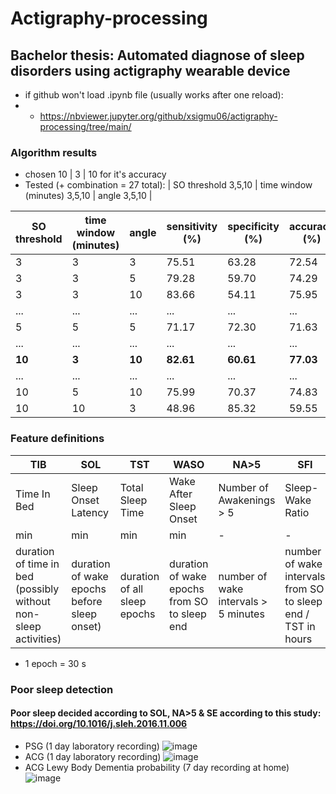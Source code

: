 # Actigraphy-processing

## Bachelor thesis: Automated diagnose of sleep disorders using actigraphy wearable device

+ if github won't load .ipynb file (usually works after one reload): 
+ + https://nbviewer.jupyter.org/github/xsigmu06/actigraphy-processing/tree/main/ 

### Algorithm results

- chosen 10 | 3 | 10 for it's accuracy
- Tested (+ combination = 27 total): | SO threshold 3,5,10 | time window (minutes) 3,5,10 | angle 3,5,10 |

|SO threshold | time window (minutes) | angle | sensitivity (%)| specificity (%)|accuracy (%)|MCC (-)| note |
| --- | --- | --- | --- | --- | --- | --- | ---|
|3 |3  |3 | 75.51| 63.28| 72.54|    0.34| - |
|3 |3  |5 | 79.28	|59.70| 	74.29|   0.35| - |
|3 |3 |10 | 83.66|  54.11| 75.95	 |   0.36| sensitivity |    
| ... | ... | ... | ... | ... | ... | ... |  ... |
|5| 5| 5| 71.17|	72.30|	71.63 |	0.36	|VanHees|
| ... | ... | ... | ... | ... | ... | ... |  ... |
|**10** |**3** |**10** | **82.61**| **60.61**| **77.03** | **0.40**| **accuracy**|
| ... | ... | ... | ... | ... | ... | ... |  ... |
|10 |5 |10 | 75.99 | 70.37 | 74.83 | 0.40 | balanced|
|10 |10 |3 | 48.96 | 85.32 | 59.55 | 0.28 | specificity|

### Feature definitions

|TIB|SOL|TST|WASO|NA>5|SFI|SWR|SE|
|---|---|---|---|---|---|---|---|
|Time In Bed|Sleep Onset Latency|Total Sleep Time|Wake After Sleep Onset|Number of Awakenings > 5|Sleep-Wake Ratio|Sleep Fragmentation Index|Sleep Efficiency|
|min|min|min|min|-|-|-|%|
| duration of time in bed (possibly without non-sleep activities)| duration of wake epochs before sleep onset)| duration of all sleep epochs| duration of wake epochs from SO to sleep end| number of wake intervals > 5 minutes|number of wake intervals from SO to sleep end / TST in hours | TST/WASO|  TST/TIB*100|
+ 1 epoch = 30 s

### Poor sleep detection

#### Poor sleep decided according to SOL, NA>5 & SE according to this study: https://doi.org/10.1016/j.sleh.2016.11.006
+ PSG (1 day laboratory recording)
![image](https://user-images.githubusercontent.com/60696576/116549648-0ab53100-a8f6-11eb-96cf-f2dfc10acf63.png)
+ ACG (1 day laboratory recording)
![image](https://user-images.githubusercontent.com/60696576/116549737-2587a580-a8f6-11eb-85c6-ea2389da5358.png)
+ ACG Lewy Body Dementia probability (7 day recording at home)
![image](https://user-images.githubusercontent.com/60696576/116549923-5f58ac00-a8f6-11eb-8204-7348cf3b461f.png)



